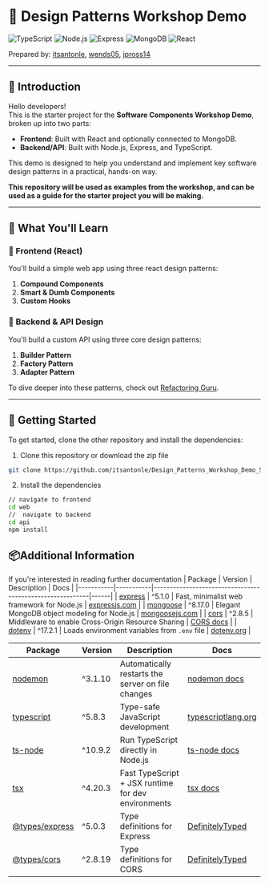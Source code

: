# 🧩 Design Patterns Workshop Demo

![TypeScript](https://img.shields.io/badge/TypeScript-5.8.3-blue?style=for-the-badge&logo=typescript&logoColor=white)
![Node.js](https://img.shields.io/badge/Node.js-20.x-green?style=for-the-badge&logo=node.js&logoColor=white)
![Express](https://img.shields.io/badge/Express-5.1.0-lightgrey?style=for-the-badge&logo=express&logoColor=white)
![MongoDB](https://img.shields.io/badge/MongoDB-8.17.0-darkgreen?style=for-the-badge&logo=mongodb&logoColor=white)
![React](https://img.shields.io/badge/React-18.x-61DAFB?style=for-the-badge&logo=react&logoColor=white)

Prepared by: [itsantonle](https://github.com/itsantonle), [wends05](https://github.com/wends05), [jpross14](https://github.com/jpross14) 


---

## 👋 Introduction

Hello developers!  
This is the starter project for the **Software Components Workshop Demo**, broken up into two parts:

- **Frontend**: Built with React and optionally connected to MongoDB.
- **Backend/API**: Built with Node.js, Express, and TypeScript.

This demo is designed to help you understand and implement key software design patterns in a practical, hands-on way.


**This repository will be used as examples from the workshop, and can be used as a guide for the starter project you will be making.**


---

## 🧠 What You'll Learn

### 🔹 Frontend (React)
You'll build a simple web app using three react design patterns:

1. **Compound Components**
2. **Smart & Dumb Components**
3. **Custom Hooks**

### 🔹 Backend & API Design
You'll build a custom API using three core design patterns:

1. **Builder Pattern**
2. **Factory Pattern**
3. **Adapter Pattern**

To dive deeper into these patterns, check out [Refactoring Guru](https://refactoring.guru/).

---

## 🚀 Getting Started

To get started, clone the other repository and install the dependencies:

1. Clone this repository or download the zip file
```bash
git clone https://github.com/itsantonle/Design_Patterns_Workshop_Demo_Starter.git
```
2. Install the dependencies
```bash
// navigate to frontend
cd web
//  navigate to backend
cd api
npm install
```

## 📦Additional Information
If you're interested in reading further documentation 
| Package   | Version   | Description                                              | Docs |
|-----------|-----------|----------------------------------------------------------|------|
| [express](https://www.npmjs.com/package/express)   | ^5.1.0    | Fast, minimalist web framework for Node.js              | [expressjs.com](https://expressjs.com/) |
| [mongoose](https://www.npmjs.com/package/mongoose)  | ^8.17.0   | Elegant MongoDB object modeling for Node.js             | [mongoosejs.com](https://mongoosejs.com/) |
| [cors](https://www.npmjs.com/package/cors)      | ^2.8.5    | Middleware to enable Cross-Origin Resource Sharing      | [CORS docs](https://expressjs.com/en/resources/middleware/cors.html) |
| [dotenv](https://www.npmjs.com/package/dotenv)    | ^17.2.1   | Loads environment variables from `.env` file            | [dotenv.org](https://dotenv.org/) |


| Package | Version | Description | Docs |
|--------|---------|-------------|------|
| [nodemon](https://www.npmjs.com/package/nodemon) | ^3.1.10 | Automatically restarts the server on file changes | [nodemon docs](https://www.npmjs.com/package/nodemon) |
| [typescript](https://www.npmjs.com/package/typescript) | ^5.8.3 | Type-safe JavaScript development | [typescriptlang.org](https://www.typescriptlang.org/) |
| [ts-node](https://www.npmjs.com/package/ts-node) | ^10.9.2 | Run TypeScript directly in Node.js | [ts-node docs](https://www.npmjs.com/package/ts-node) |
| [tsx](https://www.npmjs.com/package/tsx) | ^4.20.3 | Fast TypeScript + JSX runtime for dev environments | [tsx docs](https://www.npmjs.com/package/tsx) |
| [@types/express](https://www.npmjs.com/package/@types/express) | ^5.0.3 | Type definitions for Express | [DefinitelyTyped](https://www.npmjs.com/package/@types/express) |
| [@types/cors](https://www.npmjs.com/package/@types/cors) | ^2.8.19 | Type definitions for CORS | [DefinitelyTyped](https://www.npmjs.com/package/@types/cors) |
